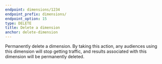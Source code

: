 ```yaml
---
endpoint: dimensions/1234
endpoint_prefix: dimensions/
endpoint_option: 15
type: DELETE
title: Delete a dimension
anchor: delete-dimension
---
```

Permanently delete a dimension. By taking this action, any audiences using this dimension will stop getting traffic, and results associated with this dimension will be permanently deleted.
